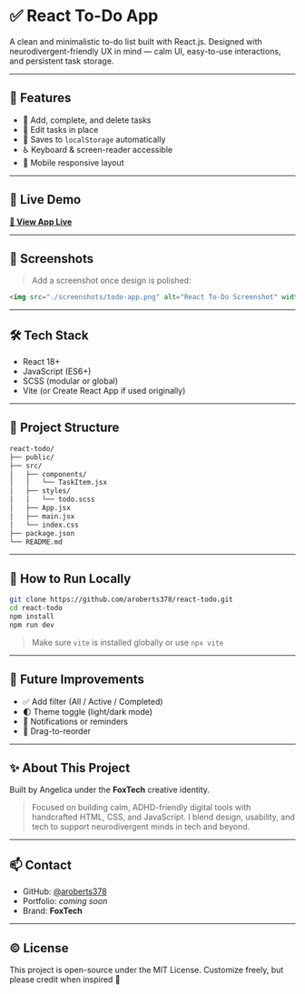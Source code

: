 # ✅ React To-Do App

A clean and minimalistic to-do list built with React.js. Designed with neurodivergent-friendly UX in mind — calm UI, easy-to-use interactions, and persistent task storage.

---

## 🌟 Features

- 🧠 Add, complete, and delete tasks
- 🔁 Edit tasks in place
- 💾 Saves to `localStorage` automatically
- ♿ Keyboard & screen-reader accessible
- 📱 Mobile responsive layout

---

## 🚀 Live Demo

**[🔗 View App Live](https://your-live-link.netlify.app/)** <!-- Replace when deployed -->

---

## 📸 Screenshots

> Add a screenshot once design is polished:

```md
<img src="./screenshots/todo-app.png" alt="React To-Do Screenshot" width="100%" />
```

---

## 🛠️ Tech Stack

- React 18+
- JavaScript (ES6+)
- SCSS (modular or global)
- Vite (or Create React App if used originally)

---

## 📂 Project Structure

```bash
react-todo/
├── public/
├── src/
│   ├── components/
│   │   └── TaskItem.jsx
│   ├── styles/
│   │   └── todo.scss
│   ├── App.jsx
│   ├── main.jsx
│   └── index.css
├── package.json
└── README.md
```

---

## 🧪 How to Run Locally

```bash
git clone https://github.com/aroberts378/react-todo.git
cd react-todo
npm install
npm run dev
```

> Make sure `vite` is installed globally or use `npx vite`

---

## 🎯 Future Improvements

- ✅ Add filter (All / Active / Completed)
- 🌓 Theme toggle (light/dark mode)
- 💬 Notifications or reminders
- 🔄 Drag-to-reorder

---

## ✨ About This Project

Built by Angelica under the **FoxTech** creative identity.
> Focused on building calm, ADHD-friendly digital tools with handcrafted HTML, CSS, and JavaScript. I blend design, usability, and tech to support neurodivergent minds in tech and beyond.

---

## 📫 Contact

- GitHub: [@aroberts378](https://github.com/aroberts378)
- Portfolio: _coming soon_
- Brand: **FoxTech**

---

## © License

This project is open-source under the MIT License. Customize freely, but please credit when inspired 🙌
